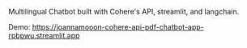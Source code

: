 Multilingual Chatbot built with Cohere's API, streamlit, and langchain. 

Demo: https://joannamooon-cohere-api-pdf-chatbot-app-rpbpwu.streamlit.app
